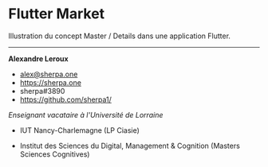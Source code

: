 # Flutter Market

Illustration du concept Master / Details dans une application Flutter.

---

__Alexandre Leroux__

- alex@sherpa.one
- https://sherpa.one
- sherpa#3890
- https://github.com/sherpa1/

_Enseignant vacataire à l'Université de Lorraine_

- IUT Nancy-Charlemagne (LP Ciasie)

- Institut des Sciences du Digital, Management & Cognition (Masters Sciences Cognitives)